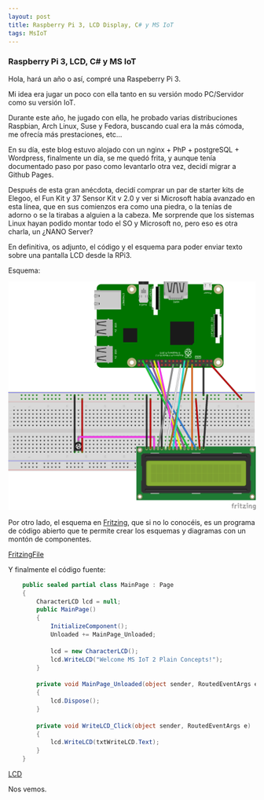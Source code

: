 ```yaml
---
layout: post
title: Raspberry Pi 3, LCD Display, C# y MS IoT
tags: MsIoT
---
```


### Raspberry Pi 3, LCD, C# y MS IoT

Hola, hará un año o así, compré una Raspeberry Pi 3.

Mi idea era jugar un poco con ella tanto en su versión modo PC/Servidor como su versión IoT.

Durante este año, he jugado con ella, he probado varias distribuciones Raspbian, Arch Linux, Suse y Fedora, buscando cual era la más cómoda, me ofrecía más prestaciones, etc...

En su día, este blog estuvo alojado con un nginx + PhP + postgreSQL + Wordpress, finalmente un día, se me quedó frita, y aunque tenía documentado paso por paso como levantarlo otra vez, decidí migrar a Github Pages.

Después de esta gran anécdota, decidí comprar un par de starter kits de Elegoo, el Fun Kit y 37 Sensor Kit v 2.0 y ver si Microsoft había avanzado en esta línea, que en sus comienzos era como una piedra, o la tenías de adorno o se la tirabas a alguien a la cabeza. Me sorprende que los sistemas Linux hayan podido montar todo el SO y Microsoft no, pero eso es otra charla, un ¿NANO Server?

En definitiva, os adjunto, el código y el esquema para poder enviar texto sobre una pantalla LCD desde la RPi3.

Esquema:

![lcddiagram](/img/lcdiot/lcddiagram.png "lcddiagram")

Por otro lado, el esquema en [Fritzing](http://fritzing.org/home/ "fritzing"), que si no lo conocéis, es un programa de código abierto que te permite crear los esquemas y diagramas con un montón de componentes.

[FritzingFile](/img/lcdiot/lcdfritzing.fzz "Fritzing File")

Y finalmente el código fuente:

~~~csharp
    public sealed partial class MainPage : Page
    {
        CharacterLCD lcd = null;
        public MainPage()
        {
            InitializeComponent();
            Unloaded += MainPage_Unloaded;

            lcd = new CharacterLCD();
            lcd.WriteLCD("Welcome MS IoT 2 Plain Concepts!");
        }

        private void MainPage_Unloaded(object sender, RoutedEventArgs e)
        {
            lcd.Dispose();
        }

        private void WriteLCD_Click(object sender, RoutedEventArgs e)
        {
            lcd.WriteLCD(txtWriteLCD.Text);
        }
    }
~~~

[LCD](https://github.com/JRRN/MS_IoT "GitHub JRRN")

Nos vemos.

